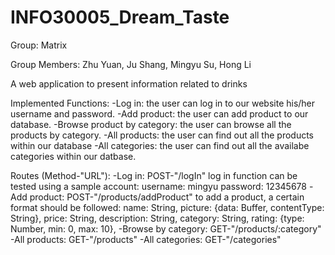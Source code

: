 # INFO30005_Dream_Taste
Group: Matrix

Group Members: Zhu Yuan, Ju Shang, Mingyu Su, Hong Li

A web application to present information related to drinks

Implemented Functions:
-Log in: the user can log in to our website his/her username and password.
-Add product: the user can add product to our database.
-Browse product by category: the user can browse all the products by category.
-All products: the user can find out all the products within our database
-All categories: the user can find out all the availabe categories within our
                 datbase.

Routes (Method-"URL"):
-Log in: POST-"/logIn"
        log in function can be tested using a sample account:
        username: mingyu
        password: 12345678
-Add product: POST-"/products/addProduct"
        to add a product, a certain format should be followed:
            name: String,
            picture: {data: Buffer, contentType: String},
            price: String,
            description: String,
            category: String,
            rating: {type: Number, min: 0, max: 10},
-Browse by category: GET-"/products/:category"
-All products: GET-"/products"
-All categories: GET-"/categories"